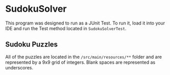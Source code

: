 # SudokuSolver

This program was designed to run as a JUnit Test. To run it, load it into your IDE and run the Test method located in `SudokuSolverTest`. 

## Sudoku Puzzles
All of the puzzles are located in the `/src/main/resources/**` folder and are represented by a 9x9 grid of integers. Blank spaces are represented as underscores.
